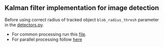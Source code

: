 ## Kalman filter implementation for image detection

Before using correct radius of tracked object ```blob_radius_thresh``` parameter in the [detectors.py](detectors.py).
- For common processing run this [file](object_tracking.py).
- For parallel processing follow [here](parallel/object_tracking_parallel.py)
